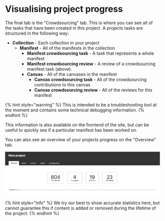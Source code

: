 # Visualising project progress

The final tab is the "Crowdsourcing" tab. This is where you can see all of the tasks that have been created in this project. A projects tasks are structured in the following way:

* **Collection** - Each collection in your project
  * **Manifest** - All of the manifests in the collection
    * **Manifest crowdsourcing task** - A task that represents a whole manifest
    * **Manifest crowdsourcing review** - A review of a crowdsourcing manifest task \(above\).
    * **Canvas** - All of the canvases in the manifest
      * **Canvas crowdsourcing task** - All of the crowdsourcing contributions to this canvas
      * **Canvas crowdsourcing review** - All of the reviews for this manifest

{% hint style="warning" %}
This is intended to be a troubleshooting tool at the moment and contains some technical debugging information.
{% endhint %}

This information is also available on the frontend of the site, but can be useful to quickly see if a particular manifest has been worked on.

You can also see an overview of your projects progress on the "Overview" tab.

![](../../.gitbook/assets/image%20%281%29.png)

{% hint style="info" %}
We try our best to show accurate statistics here, but cannot guarantee this if content is added or removed during the lifetime of the project.
{% endhint %}

